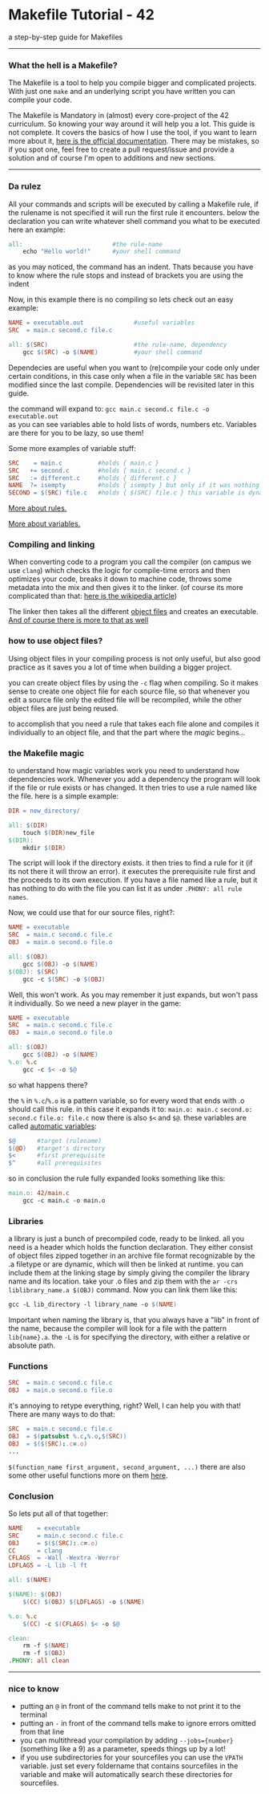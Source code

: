 # Makefile Tutorial - 42
a step-by-step guide for Makefiles

--- 

### What the hell is a Makefile?
The Makefile is a tool to help you compile bigger and complicated projects. 
With just one `make` and an underlying script you have written you can compile
your code.

The Makefile is Mandatory in (almost) every core-project of the 42 curriculum.
So knowing your way around it will help you a lot. This guide is not complete. It covers the basics of how I use the tool,
if you want to learn more about it, [here is the official documentation](https://www.gnu.org/software/make/manual/html_node/index.html#SEC_Contents).
There may be mistakes, so if you spot one, feel free to create a pull request/issue and provide a solution and of course I'm open to additions and new sections.
___
### Da rulez
All your commands and scripts will be executed by calling a Makefile rule, if the rulename is not specified it will run
the first rule it encounters.
below the declaration you can write whatever shell command you what to be executed
here an example:
```makefile
all:                         #the rule-name
    echo "Hello world!"      #your shell command
```
as you may noticed, the command has an indent. Thats because you have to know where the rule
stops and instead of brackets you are using the indent

Now, in this example there is no compiling so lets check out an easy example:
```makefile
NAME = executable.out              #useful variables
SRC  = main.c second.c file.c

all: $(SRC)                        #the rule-name, dependency
    gcc $(SRC) -o $(NAME)          #your shell command
```
Dependecies are useful when you want to (re)compile your code only under certain conditions,
in this case only when a file in the variable `SRC` has been modified since the last compile.
Dependencies will be revisited later in this guide.

the command will expand to: `gcc main.c second.c file.c -o executable.out`\
as you can see variables able to hold lists of words, numbers etc.
Variables are there for you to be lazy, so use them!

Some more examples of variable stuff:
```makefile
SRC    = main.c          #holds { main.c }
SRC   += second.c        #holds { main.c second.c }
SRC   := different.c     #holds { different.c }
NAME  ?= isempty         #holds { isempty } but only if it was nothing in there to begin with
SECOND = $(SRC) file.c   #holds { $(SRC) file.c } this variable is dynamic, if you change SRC, SECOND will change as well
```
[More about rules.](https://www.gnu.org/software/make/manual/html_node/Rules.html#Rules)

[More about variables.](https://www.gnu.org/software/make/manual/html_node/Using-Variables.html#Using-Variables)
### Compiling and linking

When converting code to a program you call the compiler (on campus we use `clang`) which checks the logic for compile-time errors
and then optimizes your code, breaks it down to machine code, throws some metadata into the mix and then gives it  to the linker.
(of course its more complicated than that: [here is the wikipedia article](https://en.wikipedia.org/wiki/Compiler))

The linker then takes all the different [object files](https://en.wikipedia.org/wiki/Object_file) and creates an executable. [And of course there is more to that as well](https://en.wikipedia.org/wiki/Linker_(computing))

### how to use object files?
Using object files in your compiling process is not only useful, but also good practice as it saves you a lot of time
when building a bigger project.

you can create object files by using the `-c` flag when compiling. So it makes sense to create one object file for each source file,
so that whenever you edit a source file only the edited file will be recompiled, while the other object files are just being reused.

to accomplish that you need a rule that takes each file alone and compiles it individually to an object file, and that the 
part where the _magic_ begins...
### the Makefile magic
to understand how magic variables work you need to understand how dependencies work. Whenever you add a dependency the program
will look if the file or rule exists or has changed. It then tries to use a rule named like the file.
here is a simple example:
```makefile
DIR = new_directory/

all: $(DIR)
    touch $(DIR)new_file
$(DIR):
    mkdir $(DIR)
```
The script will look if the directory exists. it then tries to find a rule for it (if its not there it will throw an error).
it executes the prerequisite rule first and the proceeds to its own execution. If you have a file named like a rule, but it
has nothing to do with the file you can list it as under `.PHONY: all rule names`.

Now, we could use that for our source files, right?:
```makefile
NAME = executable
SRC  = main.c second.c file.c
OBJ  = main.o second.o file.o

all: $(OBJ)
    gcc $(OBJ) -o $(NAME)
$(OBJ): $(SRC)
    gcc -c $(SRC) -o $(OBJ)
```
Well, this won't work. As you may remember it just expands, but won't pass it individually. So we need a new player in the game:
```makefile
NAME = executable
SRC  = main.c second.c file.c
OBJ  = main.o second.o file.o

all: $(OBJ)
    gcc $(OBJ) -o $(NAME)
%.o: %.c
    gcc -c $< -o $@
```
so what happens there?

the `%` in `%.c`/`%.o` is a pattern variable, so for every word that ends with .o should call this rule.
in this case it expands it to:
`main.o: main.c` `second.o: second.c` `file.o: file.c`
now there is also `$<` and `$@`. these variables are called [automatic variables](https://www.gnu.org/software/make/manual/html_node/Automatic-Variables.html#Automatic-Variables):
```makefile
$@      #target (rulename)
$(@D)   #target's directory
$<      #first prerequisite
$^      #all prerequisites
```
so in conclusion the rule fully expanded looks something like this:

```makefile
main.o: 42/main.c
    gcc -c main.c -o main.o
```

### Libraries
a library is just a bunch of precompiled code, ready to be linked. all you need is a header which holds the function declaration.
They either consist of object files zipped together in an archive file format recognizable by the .a filetype or are dynamic, which will then be linked at runtime.
you can include them at the linking stage by simply giving the compiler the library name and its location.
take your .o files and zip them with the `ar -crs liblibrary_name.a $(OBJ)` command. Now you can link them like this:
```makefile
gcc -L lib_directory -l library_name -o $(NAME)
```

Important when naming the library is, that you always have a "lib" in front of the name, because the compiler will look for 
a file with the pattern `lib{name}.a`. the `-L` is for specifying the directory, with either a relative or absolute path.

### Functions
```makefile
SRC  = main.c second.c file.c
OBJ  = main.o second.o file.o
```
it's annoying to retype everything, right? Well, I can help you with that!
There are many ways to do that:
```makefile
SRC  = main.c second.c file.c
OBJ  = $(patsubst %.c,%.o,$(SRC))
OBJ  = $($(SRC):.c=.o)
...
```
`$(function_name first_argument, second_argument, ...)`
there are also some other useful functions more on them [here](https://www.gnu.org/software/make/manual/html_node/Functions.html#Functions).
### Conclusion
So lets put all of that together:
```makefile
NAME    = executable
SRC     = main.c second.c file.c
OBJ     = $($(SRC):.c=.o)
CC      = clang
CFLAGS  = -Wall -Wextra -Werror
LDFLAGS = -L lib -l ft

all: $(NAME)

$(NAME): $(OBJ)
    $(CC) $(OBJ) $(LDFLAGS) -o $(NAME)

%.o: %.c
    $(CC) -c $(CFLAGS) $< -o $@

clean:
    rm -f $(NAME)
    rm -f $(OBJ)
.PHONY: all clean
```
---
### nice to know

- putting an `@` in front of the command tells make to not print it to the terminal
- putting an `-` in front of the command tells make to ignore errors omitted from that line
- you can multithread your compilation by adding `--jobs={number}` (something like a 9) as a parameter, speeds things up by a lot!
- if you use subdirectories for your sourcefiles you can use the `VPATH` variable. just set every foldername that contains sourcefiles in the variable and make will automatically search these directories for sourcefiles.
